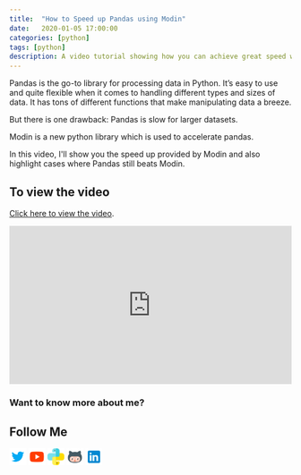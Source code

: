 ```yaml
---
title:  "How to Speed up Pandas using Modin"
date:   2020-01-05 17:00:00
categories: [python]
tags: [python]
description: A video tutorial showing how you can achieve great speed while using Pandas Dataframe using the Modin Library.
---
```


Pandas is the go-to library for processing data in Python. It’s easy to use and quite flexible when it comes to handling different types and sizes of data. It has tons of different functions that make manipulating data a breeze.

But there is one drawback: Pandas is slow for larger datasets.

Modin is a new python library which is used to accelerate pandas. 

In this video, I'll show you the speed up provided by Modin and also highlight cases where Pandas still beats Modin.

## To view the video

<p> <a href="https://www.youtube.com/watch?v=w9OvauaYmG0">Click here to view the video</a>.</p>

<div style="position: relative; padding-bottom: 56.25%; height: 0; overflow: hidden;">
  <iframe src="https://www.youtube.com/embed/w9OvauaYmG0" style="position: absolute; top: 0; left: 0; width: 100%; height: 100%; border:0;" allowfullscreen title="YouTube Video"></iframe>
</div>

### Want to know more about me?
## Follow Me
<a href="https://twitter.com/_bhaveshbhatt" target="_blank"><img class="ai-subscribed-social-icon" src="/assets/images/tw.png" width="30"></a>
<a href="https://www.youtube.com/bhaveshbhatt8791/" target="_blank"><img class="ai-subscribed-social-icon" src="/assets/images/ytb.png" width="30"></a>
<a href="https://www.youtube.com/PythonTricks/" target="_blank"><img class="ai-subscribed-social-icon" src="/assets/images/python_logo.png" width="30"></a>
<a href="https://github.com/bhattbhavesh91" target="_blank"><img class="ai-subscribed-social-icon" src="/assets/images/gthb.png" width="30"></a>
<a href="https://www.linkedin.com/in/bhattbhavesh91/" target="_blank"><img class="ai-subscribed-social-icon" src="/assets/images/lnkdn.png" width="30"></a>
